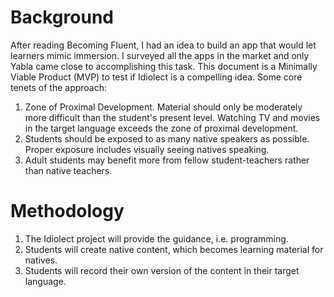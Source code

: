 # Background

After reading Becoming Fluent, I had an idea to build an app that would let learners mimic immersion. I surveyed all the apps in the market and only Yabla came close to accomplishing this task. This document is a Minimally Viable Product (MVP) to test if Idiolect is a compelling idea. Some core tenets of the approach:

1. Zone of Proximal Development. Material should only be moderately more difficult than the student's present level. Watching TV and movies in the target language exceeds the zone of proximal development.
2. Students should be exposed to as many native speakers as possible. Proper exposure includes visually seeing natives speaking.
3. Adult students may benefit more from fellow student-teachers rather than native teachers.

# Methodology

1. The Idiolect project will provide the guidance, i.e. programming.
2. Students will create native content, which becomes learning material for natives.
3. Students will record their own version of the content in their target language.

